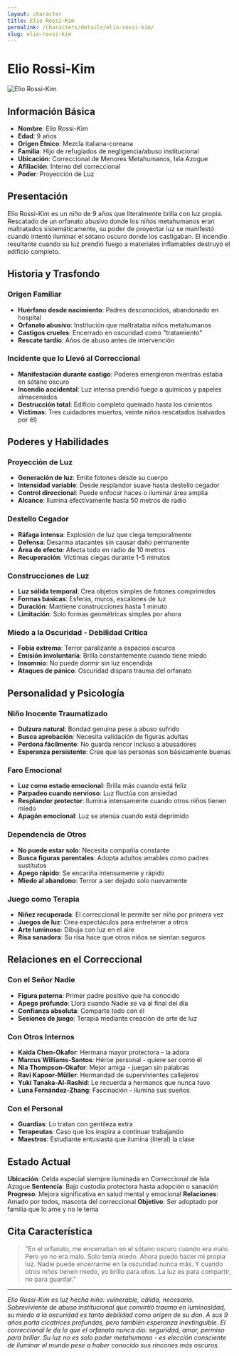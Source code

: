 ```yaml
---
layout: character
title: Elio Rossi-Kim
permalink: /characters/details/elio-rossi-kim/
slug: elio-rossi-kim
---
```


# Elio Rossi-Kim

<div class="character-photo">
  <img src="{{ site.baseurl }}/assets/img/characters/Elio_Rossi-Kim.png" alt="Elio Rossi-Kim" />
</div>

## Información Básica
- **Nombre**: Elio Rossi-Kim
- **Edad**: 9 años
- **Origen Étnico**: Mezcla italiana-coreana
- **Familia**: Hijo de refugiados de negligencia/abuso institucional
- **Ubicación**: Correccional de Menores Metahumanos, Isla Azogue
- **Afiliación**: Interno del correccional
- **Poder**: Proyección de Luz

## Presentación
Elio Rossi-Kim es un niño de 9 años que literalmente brilla con luz propia. Rescatado de un orfanato abusivo donde los niños metahumanos eran maltratados sistemáticamente, su poder de proyectar luz se manifestó cuando intentó iluminar el sótano oscuro donde los castigaban. El incendio resultante cuando su luz prendió fuego a materiales inflamables destruyó el edificio completo.

## Historia y Trasfondo

### **Origen Familiar**
- **Huérfano desde nacimiento**: Padres desconocidos, abandonado en hospital
- **Orfanato abusivo**: Institución que maltrataba niños metahumanos
- **Castigos crueles**: Encerrado en oscuridad como "tratamiento"
- **Rescate tardío**: Años de abuso antes de intervención

### **Incidente que lo Llevó al Correccional**
- **Manifestación durante castigo**: Poderes emergieron mientras estaba en sótano oscuro
- **Incendio accidental**: Luz intensa prendió fuego a químicos y papeles almacenados
- **Destrucción total**: Edificio completo quemado hasta los cimientos
- **Víctimas**: Tres cuidadores muertos, veinte niños rescatados (salvados por él)

## Poderes y Habilidades

### **Proyección de Luz**
- **Generación de luz**: Emite fotones desde su cuerpo
- **Intensidad variable**: Desde resplandor suave hasta destello cegador
- **Control direccional**: Puede enfocar haces o iluminar área amplia
- **Alcance**: Ilumina efectivamente hasta 50 metros de radio

### **Destello Cegador**
- **Ráfaga intensa**: Explosión de luz que ciega temporalmente
- **Defensa**: Desarma atacantes sin causar daño permanente
- **Área de efecto**: Afecta todo en radio de 10 metros
- **Recuperación**: Víctimas ciegas durante 1-5 minutos

### **Construcciones de Luz**
- **Luz sólida temporal**: Crea objetos simples de fotones comprimidos
- **Formas básicas**: Esferas, muros, escalones de luz
- **Duración**: Mantiene construcciones hasta 1 minuto
- **Limitación**: Solo formas geométricas simples por ahora

### **Miedo a la Oscuridad - Debilidad Crítica**
- **Fobia extrema**: Terror paralizante a espacios oscuros
- **Emisión involuntaria**: Brilla constantemente cuando tiene miedo
- **Insomnio**: No puede dormir sin luz encendida
- **Ataques de pánico**: Oscuridad dispara trauma del orfanato

## Personalidad y Psicología

### **Niño Inocente Traumatizado**
- **Dulzura natural**: Bondad genuina pese a abuso sufrido
- **Busca aprobación**: Necesita validación de figuras adultas
- **Perdona fácilmente**: No guarda rencor incluso a abusadores
- **Esperanza persistente**: Cree que las personas son básicamente buenas

### **Faro Emocional**
- **Luz como estado emocional**: Brilla más cuando está feliz
- **Parpadeo cuando nervioso**: Luz fluctúa con ansiedad
- **Resplandor protector**: Ilumina intensamente cuando otros niños tienen miedo
- **Apagón emocional**: Luz se atenúa cuando está deprimido

### **Dependencia de Otros**
- **No puede estar solo**: Necesita compañía constante
- **Busca figuras parentales**: Adopta adultos amables como padres sustitutos
- **Apego rápido**: Se encariña intensamente y rápido
- **Miedo al abandono**: Terror a ser dejado solo nuevamente

### **Juego como Terapia**
- **Niñez recuperada**: El correccional le permite ser niño por primera vez
- **Juegos de luz**: Crea espectáculos para entretener a otros
- **Arte luminoso**: Dibuja con luz en el aire
- **Risa sanadora**: Su risa hace que otros niños se sientan seguros

## Relaciones en el Correccional

### **Con el Señor Nadie**
- **Figura paterna**: Primer padre positivo que ha conocido
- **Apego profundo**: Llora cuando Nadie se va al final del día
- **Confianza absoluta**: Comparte todo con él
- **Sesiones de juego**: Terapia mediante creación de arte de luz

### **Con Otros Internos**
- **Kaida Chen-Okafor**: Hermana mayor protectora - la adora
- **Marcus Williams-Santos**: Héroe personal - quiere ser como él
- **Nia Thompson-Okafor**: Mejor amiga - juegan sin palabras
- **Ravi Kapoor-Müller**: Hermandad de supervivientes callejeros
- **Yuki Tanaka-Al-Rashid**: Le recuerda a hermanos que nunca tuvo
- **Luna Fernández-Zhang**: Fascinación - ilumina sus sueños

### **Con el Personal**
- **Guardias**: Lo tratan con gentileza extra
- **Terapeutas**: Caso que los inspira a continuar trabajando
- **Maestros**: Estudiante entusiasta que ilumina (literal) la clase

## Estado Actual

**Ubicación**: Celda especial siempre iluminada en Correccional de Isla Azogue
**Sentencia**: Bajo custodia protectora hasta adopción o sanación
**Progreso**: Mejora significativa en salud mental y emocional
**Relaciones**: Amado por todos, mascota del correccional
**Objetivo**: Ser adoptado por familia que lo ame y no le tema

## Cita Característica

> "En el orfanato, me encerraban en el sótano oscuro cuando era malo. Pero yo no era malo. Solo tenía miedo. Ahora puedo hacer mi propia luz. Nadie puede encerrarme en la oscuridad nunca más. Y cuando otros niños tienen miedo, yo brillo para ellos. La luz es para compartir, no para guardar."

---

*Elio Rossi-Kim es luz hecha niño: vulnerable, cálida, necesaria. Sobreviviente de abuso institucional que convirtió trauma en luminosidad, su miedo a la oscuridad es tanto debilidad como origen de su don. A sus 9 años porta cicatrices profundas, pero también esperanza inextinguible. El correccional le da lo que el orfanato nunca dio: seguridad, amor, permiso para brillar. Su luz no es solo poder metahumano - es elección consciente de iluminar el mundo pese a haber conocido sus rincones más oscuros.*
